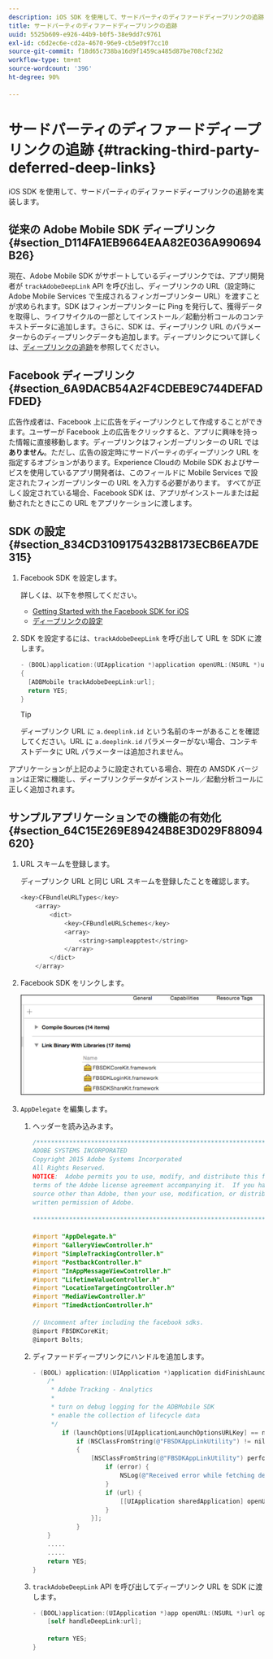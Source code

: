 ```yaml
---
description: iOS SDK を使用して、サードパーティのディファードディープリンクの追跡を実装します。
title: サードパーティのディファードディープリンクの追跡
uuid: 5525b609-e926-44b9-b0f5-38e9dd7c9761
exl-id: c6d2ec6e-cd2a-4670-96e9-cb5e09f7cc10
source-git-commit: f18d65c738ba16d9f1459ca485d87be708cf23d2
workflow-type: tm+mt
source-wordcount: '396'
ht-degree: 90%

---
```


# サードパーティのディファードディープリンクの追跡 {#tracking-third-party-deferred-deep-links}

iOS SDK を使用して、サードパーティのディファードディープリンクの追跡を実装します。

## 従来の Adobe Mobile SDK ディープリンク {#section_D114FA1EB9664EAA82E036A990694B26}

現在、Adobe Mobile SDK がサポートしているディープリンクでは、アプリ開発者が `trackAdobeDeepLink` API を呼び出し、ディープリンクの URL（設定時に Adobe Mobile Services で生成されるフィンガープリンター URL）を渡すことが求められます。SDK はフィンガープリンターに Ping を発行して、獲得データを取得し、ライフサイクルの一部としてインストール／起動分析コールのコンテキストデータに追加します。さらに、SDK は、ディープリンク URL のパラメーターからのディープリンクデータも追加します。ディープリンクについて詳しくは、[ディープリンクの追跡](/help/ios/acquisition-main/tracking-deep-links/tracking-deep-links.md)を参照してください。

## Facebook ディープリンク {#section_6A9DACB54A2F4CDEBE9C744DEFADFDED}

広告作成者は、Facebook 上に広告をディープリンクとして作成することができます。ユーザーが Facebook 上の広告をクリックすると、アプリに興味を持った情報に直接移動します。ディープリンクはフィンガープリンターの URL では&#x200B;**ありません**。ただし、広告の設定時にサードパーティのディープリンク URL を指定するオプションがあります。Experience Cloudの Mobile SDK およびサービスを使用しているアプリ開発者は、このフィールドに Mobile Services で設定されたフィンガープリンターの URL を入力する必要があります。 すべてが正しく設定されている場合、Facebook SDK は、アプリがインストールまたは起動されたときにこの URL をアプリケーションに渡します。

## SDK の設定 {#section_834CD3109175432B8173ECB6EA7DE315}

1. Facebook SDK を設定します。

   詳しくは、以下を参照してください。

   * [Getting Started with the Facebook SDK for iOS](https://developers.facebook.com/docs/ios/getting-started)
   * [ディープリンクの設定](https://developers.facebook.com/docs/app-ads/deep-linking#os)

1. SDK を設定するには、`trackAdobeDeepLink` を呼び出して URL を SDK に渡します。

   ```objective-c
   - (BOOL)application:(UIApplication *)application openURL:(NSURL *)url sourceApplication:(NSString *)sourceApplication annotation:(id)annotation 
   { 
     [ADBMobile trackAdobeDeepLink:url]; 
     return YES; 
   }
   ```

   >[!TIP]
   >
   >ディープリンク URL に `a.deeplink.id` という名前のキーがあることを確認してください。URL に `a.deeplink.id` パラメーターがない場合、コンテキストデータに URL パラメーターは追加されません。

アプリケーションが上記のように設定されている場合、現在の AMSDK バージョンは正常に機能し、ディープリンクデータがインストール／起動分析コールに正しく追加されます。

## サンプルアプリケーションでの機能の有効化 {#section_64C15E269E89424B8E3D029F88094620}

1. URL スキームを登録します。

   ディープリンク URL と同じ URL スキームを登録したことを確認します。

   ```objective-c
   <key>CFBundleURLTypes</key> 
       <array> 
           <dict> 
               <key>CFBundleURLSchemes</key> 
               <array> 
                   <string>sampleapptest</string> 
               </array> 
           </dict> 
       </array>
   ```

1. Facebook SDK をリンクします。

   ![Facebook アセット](assets/link-fb-sdk.jpg)

1. `AppDelegate` を編集します。

   1. ヘッダーを読み込みます。

      ```objective-c
      /************************************************************************* 
      ADOBE SYSTEMS INCORPORATED 
      Copyright 2015 Adobe Systems Incorporated 
      All Rights Reserved. 
      NOTICE:  Adobe permits you to use, modify, and distribute this file in accordance with the 
      terms of the Adobe license agreement accompanying it.  If you have received this file from a 
      source other than Adobe, then your use, modification, or distribution of it requires the prior 
      written permission of Adobe. 
      
      **************************************************************************/ 
      
      #import "AppDelegate.h" 
      #import "GalleryViewController.h" 
      #import "SimpleTrackingController.h" 
      #import "PostbackController.h" 
      #import "InAppMessageViewController.h" 
      #import "LifetimeValueController.h" 
      #import "LocationTargetingController.h" 
      #import "MediaViewController.h" 
      #import "TimedActionController.h"
      
      // Uncomment after including the facebook sdks. 
      @import FBSDKCoreKit; 
      @import Bolts;
      ```

   1. ディファードディープリンクにハンドルを追加します。

      ```objective-c
      - (BOOL) application:(UIApplication *)application didFinishLaunchingWithOptions:(NSDictionary *)launchOptions { 
          /* 
           * Adobe Tracking - Analytics 
           * 
           * turn on debug logging for the ADBMobile SDK 
           * enable the collection of lifecycle data 
           */ 
              if (launchOptions[UIApplicationLaunchOptionsURLKey] == nil) { 
                  if (NSClassFromString(@"FBSDKAppLinkUtility") != nil) 
                  { 
                      [NSClassFromString(@"FBSDKAppLinkUtility") performSelector:@selector(fetchDeferredAppLink:) withObject:^(NSURL *url, NSError *error) { 
                          if (error) { 
                              NSLog(@"Received error while fetching deferred app link %@", error); 
                          } 
                          if (url) { 
                              [[UIApplication sharedApplication] openURL:url]; 
                          } 
                      }]; 
                  } 
          } 
          ..... 
          ..... 
          return YES; 
      }
      ```

   1. `trackAdobeDeepLink` API を呼び出してディープリンク URL を SDK に渡します。

      ```objective-c
      - (BOOL)application:(UIApplication *)app openURL:(NSURL *)url options:(NSDictionary<NSString *, id> *)options { 
          [self handleDeepLink:url]; 
      
          return YES; 
      }
      ```
